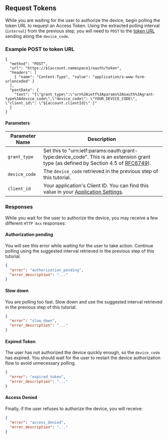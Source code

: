 ## Request Tokens

While you are waiting for the user to authorize the device, begin polling the token URL to request an Access Token. Using the extracted polling interval (`interval`) from the previous step, you will need to `POST` to the [token URL](/api/authentication#device-auth) sending along the `device_code`.

### Example POST to token URL

```har
{
  "method": "POST",
  "url": "https://${account.namespace}/oauth/token",
  "headers": [
    { "name": "Content-Type", "value": "application/x-www-form-urlencoded" }
  ],
  "postData": {
    "text": "{\"grant_type\":\"urn%3Aietf%3Aparams%3Aoauth%3Agrant-type%3Adevice_code\",\"device_code\": \"YOUR_DEVICE_CODE\", \"client_id\": \"${account.clientId}\" }"
  }
}
```

#### Parameters

| Parameter Name  | Description |
|-----------------|-------------|
| `grant_type`    | Set this to "urn:ietf:params:oauth:grant-type:device_code". This is an extension grant type (as defined by Section 4.5 of [RFC6749](https://tools.ietf.org/html/rfc6749#section-4.5)). |
| `device_code`   | The `device_code` retrieved in the previous step of this tutorial. |
| `client_id`     | Your application's Client ID. You can find this value in your [Application Settings](${manage_url}/#/Applications/${account.clientId}/settings). |

### Responses

While you wait for the user to authorize the device, you may receive a few different `HTTP 4xx` responses:

#### Authorization pending

You will see this error while waiting for the user to take action. Continue polling using the suggested interval retrieved in the previous step of this tutorial.

```json
{
  "error": "authorization_pending",
  "error_description": "..."
} 
```

#### Slow down

You are polling too fast. Slow down and use the suggested interval retrieved in the previous step of this tutorial.

```json
{
  "error": "slow_down",
  "error_description": "..."
} 
```

#### Expired Token

The user has not authorized the device quickly enough, so the `device_code` has expired. You should wait for the user to restart the device authorization flow to avoid unnecessary polling.

```json
{
  "error": "expired_token",
  "error_description": "..."
} 
```

#### Access Denied 

Finally, if the user refuses to authorize the device, you will receive:

```json
{
  "error": "access_denied",
  "error_description": "..."
}
```
